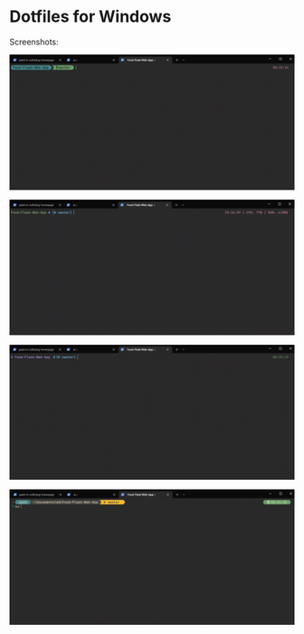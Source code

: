 # Dotfiles for Windows

Screenshots:

![custom_cobalt2](Screenshots/custom_cobalt2.jpg?raw=true "current")

![custom_1_shell](Screenshots/custom_1_shell.jpg?raw=true "custom_1_shell")

![custom_tokyonight_storm](Screenshots/custom_tokyonight_storm.jpg?raw=true "custom_tokyonight_storm")

![powerline](Screenshots/powerline.jpg?raw=true "powerline")